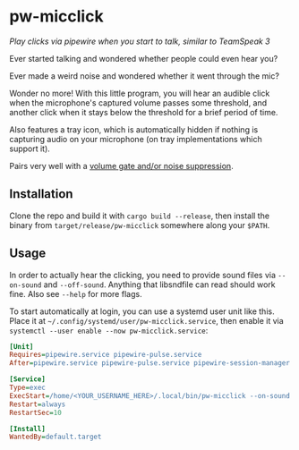pw-micclick
===========

*Play clicks via pipewire when you start to talk, similar to TeamSpeak 3*

Ever started talking and wondered whether people could even hear you?

Ever made a weird noise and wondered whether it went through the mic?

Wonder no more! With this little program, you will hear an audible click when
the microphone's captured volume passes some threshold, and another click when
it stays below the threshold for a brief period of time.

Also features a tray icon, which is automatically hidden if nothing is
capturing audio on your microphone (on tray implementations which support it).

Pairs very well with a [volume gate and/or noise
suppression](https://github.com/wwmm/easyeffects).

Installation
------------

Clone the repo and build it with `cargo build --release`, then install the
binary from `target/release/pw-micclick` somewhere along your `$PATH`.

Usage
-----

In order to actually hear the clicking, you need to provide sound files via
`--on-sound` and `--off-sound`. Anything that libsndfile can read should work
fine. Also see `--help` for more flags.

To start automatically at login, you can use a systemd user unit like this.
Place it at `~/.config/systemd/user/pw-micclick.service`, then enable it via
`systemctl --user enable --now pw-micclick.service`:

```ini
[Unit]
Requires=pipewire.service pipewire-pulse.service
After=pipewire.service pipewire-pulse.service pipewire-session-manager.service plasma-xembedsniproxy.service

[Service]
Type=exec
ExecStart=/home/<YOUR_USERNAME_HERE>/.local/bin/pw-micclick --on-sound /opt/teamspeak3/sound/default/mic_click_on.wav --off-sound /opt/teamspeak3/sound/default/mic_click_off.wav
Restart=always
RestartSec=10

[Install]
WantedBy=default.target
```
